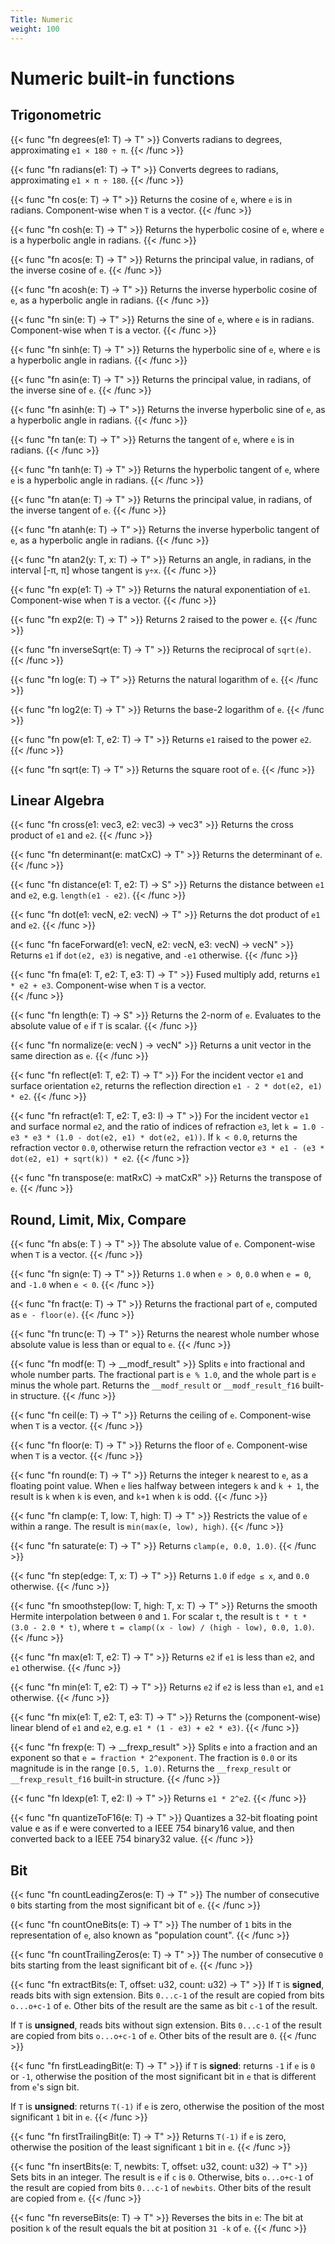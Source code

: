 ```yaml
---
Title: Numeric
weight: 100
---
```


# Numeric built-in functions

## Trigonometric
{{< func "fn degrees(e1: T) -> T" >}}
Converts radians to degrees, approximating `e1 × 180 ÷ π`.
{{< /func >}}

{{< func "fn radians(e1: T) -> T" >}}
Converts degrees to radians, approximating `e1 × π ÷ 180`.
{{< /func >}}

{{< func "fn cos(e: T) -> T" >}}
Returns the cosine of `e`, where `e` is in radians. Component-wise when `T` is a vector. 
{{< /func >}}

{{< func "fn cosh(e: T) -> T" >}}
Returns the hyperbolic cosine of `e`, where `e` is a hyperbolic angle in radians. 
{{< /func >}}

{{< func "fn acos(e: T) -> T" >}}
Returns the principal value, in radians, of the inverse cosine of `e`.
{{< /func >}}

{{< func "fn acosh(e: T) -> T" >}}
Returns the inverse hyperbolic cosine of `e`, as a hyperbolic angle in radians.
{{< /func >}}

{{< func "fn sin(e: T) -> T" >}}
Returns the sine of `e`, where `e` is in radians. Component-wise when `T` is a vector. 
{{< /func >}}

{{< func "fn sinh(e: T) -> T" >}}
Returns the hyperbolic sine of `e`, where `e` is a hyperbolic angle in radians. 
{{< /func >}}

{{< func "fn asin(e: T) -> T" >}}
Returns the principal value, in radians, of the inverse sine of `e`.
{{< /func >}}

{{< func "fn asinh(e: T) -> T" >}}
Returns the inverse hyperbolic sine of `e`, as a hyperbolic angle in radians.
{{< /func >}}

{{< func "fn tan(e: T) -> T" >}}
Returns the tangent of `e`, where `e` is in radians.
{{< /func >}}

{{< func "fn tanh(e: T) -> T" >}}
Returns the hyperbolic tangent of `e`, where `e` is a hyperbolic angle in radians. 
{{< /func >}}

{{< func "fn atan(e: T) -> T" >}}
Returns the principal value, in radians, of the inverse tangent of `e`.
{{< /func >}}

{{< func "fn atanh(e: T) -> T" >}}
Returns the inverse hyperbolic tangent of `e`, as a hyperbolic angle in radians.
{{< /func >}}

{{< func "fn atan2(y: T, x: T) -> T" >}}
Returns an angle, in radians, in the interval [-π, π] whose tangent is `y÷x`.
{{< /func >}}

{{< func "fn exp(e1: T) -> T" >}}
Returns the natural exponentiation of `e1`. Component-wise when `T` is a vector. 
{{< /func >}}

{{< func "fn exp2(e: T) -> T" >}}
Returns 2 raised to the power `e`.
{{< /func >}}

{{< func "fn inverseSqrt(e: T) -> T" >}}
Returns the reciprocal of `sqrt(e)`.
{{< /func >}}

{{< func "fn log(e: T) -> T" >}}
Returns the natural logarithm of `e`. 
{{< /func >}}

{{< func "fn log2(e: T) -> T" >}}
Returns the base-2 logarithm of `e`.
{{< /func >}}

{{< func "fn pow(e1: T, e2: T) -> T" >}}
Returns `e1` raised to the power `e2`.
{{< /func >}}

{{< func "fn sqrt(e: T) -> T" >}}
Returns the square root of `e`.
{{< /func >}}

## Linear Algebra
{{< func "fn cross(e1: vec3<T>, e2: vec3<T>) -> vec3<T>" >}}
Returns the cross product of `e1` and `e2`. 
{{< /func >}}

{{< func "fn determinant(e: matCxC<T>) -> T" >}}
Returns the determinant of `e`. 
{{< /func >}}

{{< func "fn distance(e1: T, e2: T) -> S" >}}
Returns the distance between `e1` and `e2`, e.g. `length(e1 - e2)`. 
{{< /func >}}

{{< func "fn dot(e1: vecN<T>, e2: vecN<T>) -> T" >}}
Returns the dot product of `e1` and `e2`. 
{{< /func >}}

{{< func "fn faceForward(e1: vecN<T>, e2: vecN<T>, e3: vecN<T>) -> vecN<T>" >}}
Returns `e1` if `dot(e2, e3)` is negative, and `-e1` otherwise. 
{{< /func >}}

{{< func "fn fma(e1: T, e2: T, e3: T) -> T" >}}
Fused multiply add, returns `e1 * e2 + e3`. Component-wise when `T` is a vector.  
{{< /func >}}

{{< func "fn length(e: T) -> S" >}}
Returns the 2-norm of `e`. Evaluates to the absolute value of `e` if `T` is scalar.
{{< /func >}}

{{< func "fn normalize(e: vecN<T> ) -> vecN<T>" >}}
Returns a unit vector in the same direction as `e`. 
{{< /func >}}

{{< func "fn reflect(e1: T, e2: T) -> T" >}}
For the incident vector `e1` and surface orientation `e2`, returns the reflection direction `e1 - 2 * dot(e2, e1) * e2`. 
{{< /func >}}

{{< func "fn refract(e1: T, e2: T, e3: I) -> T" >}}
For the incident vector `e1` and surface normal `e2`, and the ratio of indices of refraction `e3`, let `k = 1.0 - e3 * e3 * (1.0 - dot(e2, e1) * dot(e2, e1))`. If `k < 0.0`, returns the refraction vector `0.0`, otherwise return the refraction vector `e3 * e1 - (e3 * dot(e2, e1) + sqrt(k)) * e2`. 
{{< /func >}}

{{< func "fn transpose(e: matRxC<T>) -> matCxR<T>" >}}
Returns the transpose of `e`. 
{{< /func >}}

## Round, Limit, Mix, Compare
{{< func "fn abs(e: T ) -> T" >}}
The absolute value of `e`. Component-wise when `T` is a vector. 
{{< /func >}}

{{< func "fn sign(e: T) -> T" >}}
Returns `1.0` when `e > 0`, `0.0` when `e = 0`, and `-1.0` when `e < 0`. 
{{< /func >}}

{{< func "fn fract(e: T) -> T" >}}
Returns the fractional part of `e`, computed as `e - floor(e)`.
{{< /func >}}

{{< func "fn trunc(e: T) -> T" >}}
Returns the nearest whole number whose absolute value is less than or equal to `e`.
{{< /func >}}

{{< func "fn modf(e: T) -> __modf_result" >}}
Splits `e` into fractional and whole number parts. The fractional part is `e % 1.0`, and the whole part is `e` minus the whole part. Returns the `__modf_result` or `__modf_result_f16` built-in structure.
{{< /func >}}

{{< func "fn ceil(e: T) -> T" >}}
Returns the ceiling of `e`. Component-wise when `T` is a vector. 
{{< /func >}}

{{< func "fn floor(e: T) -> T" >}}
Returns the floor of `e`. Component-wise when `T` is a vector.
{{< /func >}}

{{< func "fn round(e: T) -> T" >}}
Returns the integer `k` nearest to `e`, as a floating point value. When `e` lies
halfway between integers `k` and `k + 1`, the result is `k` when `k` is even, and
`k+1` when `k` is odd.
{{< /func >}}

{{< func "fn clamp(e: T, low: T, high: T) -> T" >}}
Restricts the value of `e` within a range. The result is `min(max(e, low), high)`.
{{< /func >}}

{{< func "fn saturate(e: T) -> T" >}}
Returns `clamp(e, 0.0, 1.0)`.
{{< /func >}}

{{< func "fn step(edge: T, x: T) -> T" >}}
Returns `1.0` if `edge ≤ x`, and `0.0` otherwise. 
{{< /func >}}

{{< func "fn smoothstep(low: T, high: T, x: T) -> T" >}}
Returns the smooth Hermite interpolation between `0` and `1`. For scalar `t`,
the result is `t * t * (3.0 - 2.0 * t)`, where `t = clamp((x - low) / (high - low), 0.0, 1.0)`.
{{< /func >}}

{{< func "fn max(e1: T, e2: T) -> T" >}}
Returns `e2` if `e1` is less than `e2`, and `e1` otherwise.
{{< /func >}}

{{< func "fn min(e1: T, e2: T) -> T" >}}
Returns `e2` if `e2` is less than `e1`, and `e1` otherwise.
{{< /func >}}

{{< func "fn mix(e1: T, e2: T, e3: T) -> T" >}}
Returns the (component-wise) linear blend of `e1` and `e2`, e.g. `e1 * (1 - e3) + e2 * e3)`.
{{< /func >}}

{{< func "fn frexp(e: T) -> __frexp_result" >}}
Splits `e` into a fraction and an exponent so that `e = fraction * 2^exponent`. The fraction is `0.0` or its magnitude is in the range `[0.5, 1.0)`. Returns the `__frexp_result` or `__frexp_result_f16` built-in structure.
{{< /func >}}

{{< func "fn ldexp(e1: T, e2: I) -> T" >}}
Returns `e1 * 2^e2`.
{{< /func >}}

{{< func "fn quantizeToF16(e: T) -> T" >}}
Quantizes a 32-bit floating point value e as if e were converted to a IEEE 754 binary16 value, and then converted back to a IEEE 754 binary32 value.
{{< /func >}}

## Bit
{{< func "fn countLeadingZeros(e: T) -> T" >}}
The number of consecutive `0` bits starting from the most significant bit of `e`.
{{< /func >}}

{{< func "fn countOneBits(e: T) -> T" >}}
The number of `1` bits in the representation of `e`, also known as "population count".
{{< /func >}}

{{< func "fn countTrailingZeros(e: T) -> T" >}}
The number of consecutive `0` bits starting from the least significant bit of `e`.
{{< /func >}}

{{< func "fn extractBits(e: T, offset: u32, count: u32) -> T" >}}
If `T` is **signed**, reads bits with sign extension. Bits `0...c-1` of the result are copied from bits `o...o+c-1` of `e`. Other bits of the result are the same as bit `c-1` of the result. 

If `T` is **unsigned**, reads bits without sign extension. Bits `0...c-1` of the result are copied from bits `o...o+c-1` of `e`. Other bits of the result are `0`. 
{{< /func >}}

{{< func "fn firstLeadingBit(e: T) -> T" >}}
if `T` is **signed**: returns `-1` if `e` is `0` or `-1`, otherwise the position of the most significant bit in `e` that is different from `e`'s sign bit.

If `T` is **unsigned**: returns `T(-1)` if `e` is zero, otherwise the position of the most significant `1` bit in `e`. 
{{< /func >}}

{{< func "fn firstTrailingBit(e: T) -> T" >}}
Returns `T(-1)` if `e` is zero, otherwise the position of the least significant `1` bit in `e`. 
{{< /func >}}

{{< func "fn insertBits(e: T, newbits: T, offset: u32, count: u32) -> T" >}}
Sets bits in an integer. The result is `e` if `c` is `0`. Otherwise, bits `o...o+c-1` of the result are copied from bits `0...c-1` of `newbits`. Other bits of the result are copied from `e`. 
{{< /func >}}

{{< func "fn reverseBits(e: T) -> T" >}}
Reverses the bits in `e`: The bit at position `k` of the result equals the bit at position `31 -k` of `e`.
{{< /func >}}
